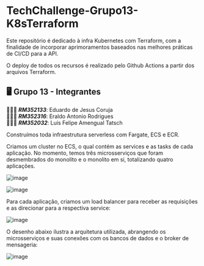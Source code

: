 # TechChallenge-Grupo13-K8sTerraform
Este repositório é dedicado à infra Kubernetes com Terraform, com a finalidade de incorporar aprimoramentos baseados nas melhores práticas de CI/CD para a API.

O deploy de todos os recursos é realizado pelo Github Actions a partir dos arquivos Terraform.

## 🖥️ Grupo 13 - Integrantes
🧑🏻‍💻 *<b>RM352133</b>*: Eduardo de Jesus Coruja </br>
🧑🏻‍💻 *<b>RM352316</b>*: Eraldo Antonio Rodrigues </br>
🧑🏻‍💻 *<b>RM352032</b>*: Luís Felipe Amengual Tatsch </br>

Construímos toda infraestrutura serverless com Fargate, ECS e ECR. 

Criamos um cluster no ECS, o qual contém as services e as tasks de cada aplicação. 
No momento, temos três microsserviços que foram desmembrados do monolito e o monolito em si, totalizando quatro aplicações.

![image](https://github.com/eraldoads/TechChallenge-Grupo13-K8sTerraform/assets/47857203/4c6e390d-86ee-41e5-9963-88de03449c3d)

![image](https://github.com/eraldoads/TechChallenge-Grupo13-K8sTerraform/assets/47857203/948b9470-fa00-4f28-af7a-c6182001745f)

Para cada aplicação, criamos um load balancer para receber as requisições e as direcionar para a respectiva service:

![image](https://github.com/eraldoads/TechChallenge-Grupo13-K8sTerraform/assets/47857203/fc019b94-33bf-4682-8ce6-d3d4713b6d79)

O desenho abaixo ilustra a arquitetura utilizada, abrangendo os microsserviços e suas conexões com os bancos de dados e o broker de mensageria:

![image](https://github.com/user-attachments/assets/40cdd30d-7783-49ed-a563-ef9697e7173b)


















